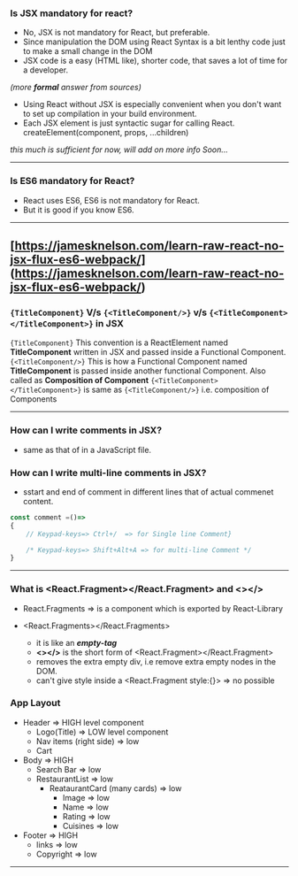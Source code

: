 ### Is JSX mandatory for react?

- No, JSX is not mandatory for React, but preferable.
- Since manipulation the DOM using React Syntax is a bit lenthy code just to make a small change in the DOM
- JSX code is a easy (HTML like), shorter code, that saves a lot of time for a developer.

_(more **formal** answer from sources)_

- Using React without JSX is especially convenient when you don't want to set up compilation in your build environment.
- Each JSX element is just syntactic sugar for calling React. createElement(component, props, ...children)

_this much is sufficient for now,_
_will add on more info Soon..._

---

### Is ES6 mandatory for React?

- React uses ES6, ES6 is not mandatory for React.
- But it is good if you know ES6.

---

## [https://jamesknelson.com/learn-raw-react-no-jsx-flux-es6-webpack/] (https://jamesknelson.com/learn-raw-react-no-jsx-flux-es6-webpack/)

### `{TitleComponent}` V/s `{<TitleComponent/>}` v/s `{<TitleComponent></TitleComponent>}` in JSX

`{TitleComponent}` This convention is a ReactElement named **TitleComponent** written in JSX and passed inside a Functional Component.
`{<TitleComponent/>}` This is how a Functional Component named **TitleComponent** is passed inside another functional Component. Also called as **Composition of Component**
`{<TitleComponent></TitleComponent>}` is same as `{<TitleComponent/>}` i.e. composition of Components

---

### How can I write comments in JSX?
- same as that of in a JavaScript file.
### How can I write multi-line comments in JSX?
- sstart and end of comment in different lines that of actual commenet content.

```Javascript
const comment =()=>
{
    // Keypad-keys=> Ctrl+/  => for Single line Comment}

    /* Keypad-keys=> Shift+Alt+A => for multi-line Comment */
}
```
---

### What is <React.Fragment></React.Fragment> and <></>
* React.Fragments => is a component which is exported by React-Library
* <React.Fragments></React.Fragments>

  - it is like an **_empty-tag_**
  - **<></>** is the short form of <React.Fragment></React.Fragment>
  - removes the extra empty div, i.e remove extra empty nodes in the DOM.
  - can't give style inside a <React.Fragment style:{}> => no possible


### App Layout

- Header => HIGH level component
  - Logo(Title) => LOW level component
  - Nav items (right side) => low
  - Cart
- Body => HIGH
  - Search Bar => low
  - RestaurantList => low
    - ReataurantCard (many cards) => low
      - Image => low
      - Name => low
      - Rating => low
      - Cuisines => low
- Footer => HIGH
  - links => low
  - Copyright => low

---
